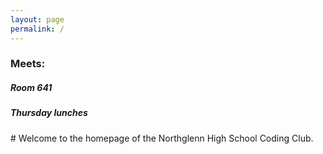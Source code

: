 ```yaml
---
layout: page
permalink: /
---
```

<div id="sidebar">
  <h3> Meets: </h3>
  <h5> Room 641 </h5>
  <h5> Thursday lunches </h5>
</div>
<p>
# Welcome
to the homepage of the Northglenn High School Coding Club.
</p>
